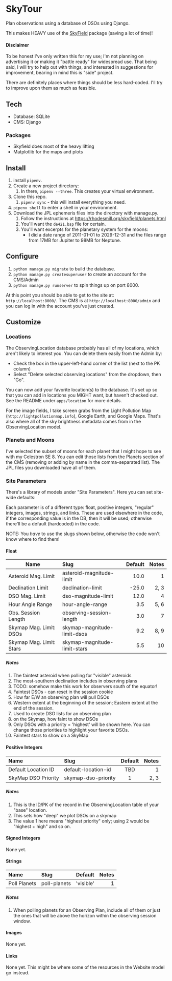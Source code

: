 # SkyTour
Plan observations using a database of DSOs using Django.

This makes HEAVY use of the [SkyField](https://github.com/skyfielders/python-skyfield) package (saving a lot of time)!

#### Disclaimer
To be honest I've only written this for my use;  I'm not planning on advertising it or making it "battle ready" for widespread use.   That being said, I will try to help out with things, and interested in suggestions for improvement, bearing in mind this is "side" project.

There are definitely places where things should be less hard-coded.  I'll try to improve upon them as much as feasible.

## Tech
* Database: SQLite
* CMS: Django

### Packages
* Skyfield does most of the heavy lifting
* Matplotlib for the maps and plots

## Install
1. install `pipenv`.
2. Create a new project directory:
    1. In there, `pipenv --three`.  This creates your virtual environment.
3. Clone this repo.
    1. `pipenv sync` - this will install everything you need.
4.  `pipenv shell` to enter a shell in your environment.
5. Download the JPL ephemeris files into the directory with manage.py.
    1. Follow the instructions at https://rhodesmill.org/skyfield/planets.html
    2. You'll want the  `de421.bsp` file for certain.
    3. You'll want excerpts for the planetary system for the moons:
        * I did a date range of 2011-01-01 to 2029-12-31 and the files range from 17MB for Jupiter to 98MB for Neptune.
    
## Configure
1. `python manage.py migrate` to build the database.
2. `python manage.py createsuperuser` to create an account for the CMS/Admin
3. `python manage.py runserver` to spin things up on port 8000.

At this point you should be able to get to the site at: `http://localhost:8000/`.
The CMS is at `http://localhost:8000/admin` and you can log in with the account you've just created.

## Customize

### Locations

The ObservingLocation database probably has all of my locations, which aren't likely to interest you.  You can delete them easily from the Admin by:

* Check the box in the upper-left-hand corner of the list (next to the PK column)
* Select "Delete selected observing locations" from the dropdown, then "Go".

You can now add your favorite location(s) to the database.   It's set up so that you can add in locations you MIGHT want, but haven't checked out.  See the README under `apps/location` for more details.

For the image fields, I take screen grabs from the Light Pollution Map (`http://lightpollutionmap.info`), Google Earth, and Google Maps.  That's also where all of the sky brightness metadata comes from in the ObservingLocation model.

### Planets and Moons

I've selected the subset of moons for each planet that I might hope to see with my Celestron SE 8.  You can edit those lists from the Planets section of the CMS (removing or adding by name in the comma-separated list).   The JPL files you downloaded have all of them.

### Site Parameters

There's a library of models under "Site Parameters".  Here you can set site-wide defaults:

Each parameter is of a different type: float, positive integers, "regular" integers, images, strings, and links.  These are used elsewhere in the code, if the corresponding value is in the DB, then it will be used; otherwise there'll be a default (hardcoded) in the code.

NOTE: You *have* to use the slugs shown below, otherwise the code won't know where to find them!

#### Float

|          Name            |            Slug              | Default | Notes | 
| ------------------------ | :--------------------------- | ------: | ----: |
| Asteroid Mag. Limit      | asteroid-magnitude-limit     |    10.0 |     1 |
| Declination Limit        | declination-limit            |   -25.0 |  2, 3 | 
| DSO Mag. Limit           | dso-magnitude-limit          |    12.0 |     4 |
| Hour Angle Range         | hour-angle-range             |     3.5 |  5, 6 | 
| Obs. Session Length      | observing-session-length     |     3.0 |     7 | 
| Skymap Mag. Limit: DSOs  | skymap-magnitude-limit-dsos  |     9.2 |  8, 9 | 
| Skymap Mag. Limit: Stars | skymap-magnitude-limit-stars |     5.5 |    10 |


##### Notes

1. The faintest asteroid when polling for "visible" asteroids
2. The most-southern declination includes in observing plans
3. TODO: somehow make this work for observers south of the equator!
4. Faintest DSOs - can reset in the session cookie
5. How far E/W an observing plan will pull DSOs
6. Western extent at the beginning of the session; Eastern extent at the end of the session.
7. Used to create DSO lists for an observing plan
8. on the Skymap, how faint to show DSOs
9. Only DSOs with a priority = 'highest' will be shown here.  You can change those priorities to highlight your favorite DSOs.
10. Faintest stars to show on a SkyMap

#### Positive Integers

|        Name         |        Slug         | Default | Notes | 
| :------------------ | :------------------ |   :-:   | ----: |
| Default Location ID | default-location-id |   TBD   |     1 | 
| SkyMap DSO Priority | skymap-dso-priority |    1    |  2, 3 | 

##### Notes

1. This is the ID/PK of the record in the ObservingLocation table of your "base" location.
2. This sets how "deep" we plot DSOs on a skymap
3. The value 1 here means "highest priority" only;  using 2 would be "highest + high" and so on.

#### Signed Integers

None yet.

#### Strings

|        Name         |        Slug         |  Default  | Notes | 
| :------------------ | :------------------ |    :-:    | ----: |
| Poll Planets        | poll-planets        | 'visible' |     1 | 

##### Notes

1. When polling planets for an Observing Plan, include all of them or just the ones that will be above the horizon within the observing session window.

#### Images

None yet.

#### Links

None yet.   This might be where some of the resources in the Website model go instead.


